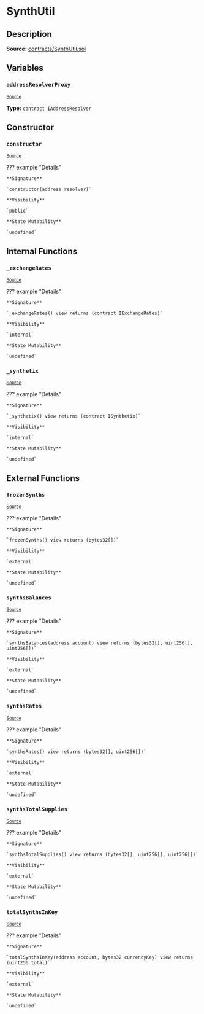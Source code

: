 # SynthUtil

## Description

**Source:** [contracts/SynthUtil.sol](https://github.com/Synthetixio/synthetix/tree/v2.43.0/contracts/SynthUtil.sol)

## Variables

### `addressResolverProxy`

<sub>[Source](https://github.com/Synthetixio/synthetix/tree/v2.43.0/contracts/SynthUtil.sol#L12)</sub>

**Type:** `contract IAddressResolver`

## Constructor

### `constructor`

<sub>[Source](https://github.com/Synthetixio/synthetix/tree/v2.43.0/contracts/SynthUtil.sol#L18)</sub>

??? example "Details"

    **Signature**

    `constructor(address resolver)`

    **Visibility**

    `public`

    **State Mutability**

    `undefined`

## Internal Functions

### `_exchangeRates`

<sub>[Source](https://github.com/Synthetixio/synthetix/tree/v2.43.0/contracts/SynthUtil.sol#L26)</sub>

??? example "Details"

    **Signature**

    `_exchangeRates() view returns (contract IExchangeRates)`

    **Visibility**

    `internal`

    **State Mutability**

    `undefined`

### `_synthetix`

<sub>[Source](https://github.com/Synthetixio/synthetix/tree/v2.43.0/contracts/SynthUtil.sol#L22)</sub>

??? example "Details"

    **Signature**

    `_synthetix() view returns (contract ISynthetix)`

    **Visibility**

    `internal`

    **State Mutability**

    `undefined`

## External Functions

### `frozenSynths`

<sub>[Source](https://github.com/Synthetixio/synthetix/tree/v2.43.0/contracts/SynthUtil.sol#L69)</sub>

??? example "Details"

    **Signature**

    `frozenSynths() view returns (bytes32[])`

    **Visibility**

    `external`

    **State Mutability**

    `undefined`

### `synthsBalances`

<sub>[Source](https://github.com/Synthetixio/synthetix/tree/v2.43.0/contracts/SynthUtil.sol#L45)</sub>

??? example "Details"

    **Signature**

    `synthsBalances(address account) view returns (bytes32[], uint256[], uint256[])`

    **Visibility**

    `external`

    **State Mutability**

    `undefined`

### `synthsRates`

<sub>[Source](https://github.com/Synthetixio/synthetix/tree/v2.43.0/contracts/SynthUtil.sol#L83)</sub>

??? example "Details"

    **Signature**

    `synthsRates() view returns (bytes32[], uint256[])`

    **Visibility**

    `external`

    **State Mutability**

    `undefined`

### `synthsTotalSupplies`

<sub>[Source](https://github.com/Synthetixio/synthetix/tree/v2.43.0/contracts/SynthUtil.sol#L88)</sub>

??? example "Details"

    **Signature**

    `synthsTotalSupplies() view returns (bytes32[], uint256[], uint256[])`

    **Visibility**

    `external`

    **State Mutability**

    `undefined`

### `totalSynthsInKey`

<sub>[Source](https://github.com/Synthetixio/synthetix/tree/v2.43.0/contracts/SynthUtil.sol#L30)</sub>

??? example "Details"

    **Signature**

    `totalSynthsInKey(address account, bytes32 currencyKey) view returns (uint256 total)`

    **Visibility**

    `external`

    **State Mutability**

    `undefined`
